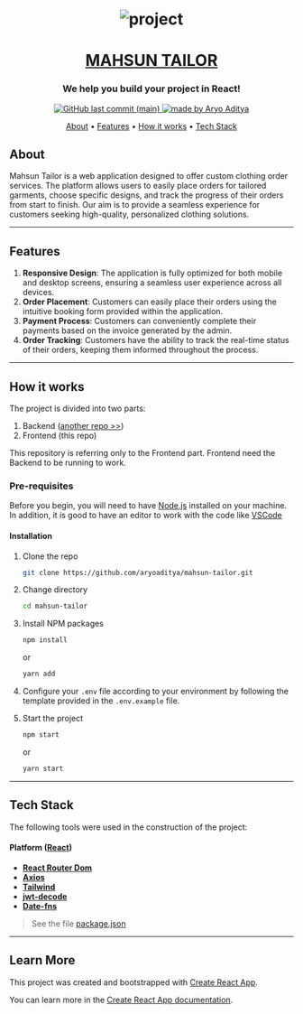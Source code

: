 <h1 align="center">
    <img alt="project" title="#About" src="./assets/banner.jpg" />
</h1>

<h1 align="center">
  <a href="#"> MAHSUN TAILOR </a>
</h1>

<h3 align="center">We help you build your project in React!</h3>

<p align="center">  
  <a href="https://github.com/aryoaditya/mahsun-tailor">
    <img alt="GitHub last commit (main)" src="https://img.shields.io/github/last-commit/aryoaditya/mahsun-tailor/main">
  </a>

  <a href="https://github.com/aryoaditya/">
    <img alt="made by Aryo Aditya" src="https://img.shields.io/badge/made_by-Aryo%20Aditya-blue">
  </a>
</p>

<p align="center">
 <a href="#about">About</a> •
 <a href="#features">Features</a> •
 <a href="#how-it-works">How it works</a> • 
 <a href="#tech-stack">Tech Stack</a>
</p>

## About

Mahsun Tailor is a web application designed to offer custom clothing order services. The platform allows users to easily place orders for tailored garments, choose specific designs, and track the progress of their orders from start to finish. Our aim is to provide a seamless experience for customers seeking high-quality, personalized clothing solutions.

---

## Features

1. **Responsive Design**: The application is fully optimized for both mobile and desktop screens, ensuring a seamless user experience across all devices.
2. **Order Placement**: Customers can easily place their orders using the intuitive booking form provided within the application.
3. **Payment Process**: Customers can conveniently complete their payments based on the invoice generated by the admin.
4. **Order Tracking**: Customers have the ability to track the real-time status of their orders, keeping them informed throughout the process.

---

## How it works

The project is divided into two parts:

1. Backend ([another repo >>](https://github.com/aryoaditya/mahsun-tailor-server-side))
2. Frontend (this repo)

This repository is referring only to the Frontend part. Frontend need the Backend to be running to work.

### Pre-requisites

Before you begin, you will need to have [Node.js](https://nodejs.org/en/) installed on your machine.
In addition, it is good to have an editor to work with the code like [VSCode](https://code.visualstudio.com/)

#### Installation

1. Clone the repo
   ```sh
   git clone https://github.com/aryoaditya/mahsun-tailor.git
   ```

2. Change directory
   ```sh
   cd mahsun-tailor
   ```

2. Install NPM packages
   ```sh
   npm install
   ```
   or
   ```sh
   yarn add
   ```

3. Configure your `.env` file according to your environment by following the template provided in the `.env.example` file.
   
4. Start the project
    ```sh
   npm start
   ```
   or
   ```sh
   yarn start
   ```

---

## Tech Stack

The following tools were used in the construction of the project:

#### **Platform** ([React](https://reactjs.org/))

- **[React Router Dom](https://github.com/ReactTraining/react-router/tree/master/packages/react-router-dom)**
- **[Axios](https://github.com/axios/axios)**
- **[Tailwind](https://tailwindcss.com/)**
- **[jwt-decode](https://www.npmjs.com/package/jwt-decode)**
- **[Date-fns](https://date-fns.org/)**

> See the file [package.json](https://github.com/aryoaditya/mahsun-tailor/blob/main/package.json)

---

## Learn More

This project was created and bootstrapped with [Create React App](https://github.com/facebook/create-react-app).

You can learn more in the [Create React App documentation](https://facebook.github.io/create-react-app/docs/getting-started).
